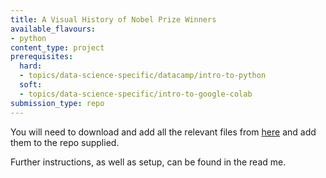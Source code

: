 ```yaml
---
title: A Visual History of Nobel Prize Winners
available_flavours:
- python
content_type: project
prerequisites:
  hard:
  - topics/data-science-specific/datacamp/intro-to-python
  soft:
  - topics/data-science-specific/intro-to-google-colab
submission_type: repo
---
```


You will need to download and add all the relevant files from [here](https://drive.google.com/drive/folders/1M_5uFtd4G4X1UqLLmxffdBq9U9PkaJft?usp=sharing) and add them to the repo supplied.

Further instructions, as well as setup, can be found in the read me.




